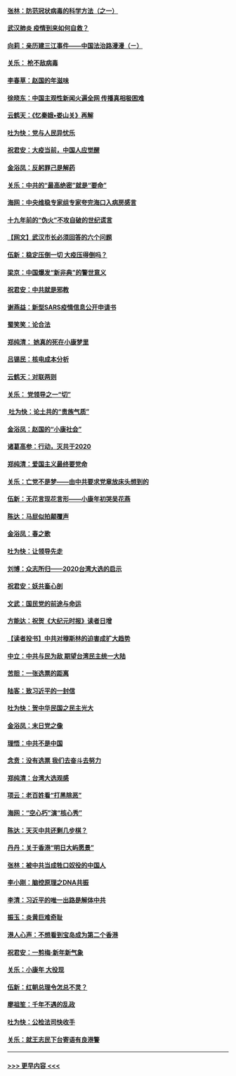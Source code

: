 #### [张林：防范冠状病毒的科学方法（之一）](../pages/nsc993/n11828618.md?t=01291701) 
#### [武汉肺炎 疫情到来如何自救？](../pages/nsc993/n11827632.md?t=01291701) 
#### [向莉：亲历建三江事件——中国法治路漫漫（ㄧ）](../pages/nsc993/n11827190.md?t=01291701) 
#### [关乐： 枪不敌病毒](../pages/nsc993/n11826746.md?t=01291701) 
#### [李春草：赵国的年滋味](../pages/nsc993/n11826321.md?t=01291701) 
#### [徐晓东：中国主观性新闻火遍全网 传播真相极困难](../pages/nsc993/n11826508.md?t=01291701) 
#### [云鹤天：《忆秦娥▪娄山关》再解](../pages/nsc993/n11824682.md?t=01291701) 
#### [吐为快：党与人民异忧乐](../pages/nsc993/n11824660.md?t=01291701) 
#### [祝君安：大疫当前，中国人应觉醒](../pages/nsc993/n11821946.md?t=01291701) 
#### [金浴凤：反躬罪己是解药](../pages/nsc993/n11820280.md?t=01291701) 
#### [关乐：中共的“最高绝密”就是“要命”](../pages/nsc993/n11816946.md?t=01291701) 
#### [海网：中央维稳专家组专家夸完海口入病房感言](../pages/nsc993/n11815138.md?t=01291701) 
#### [十九年前的“伪火”不攻自破的世纪谎言](../pages/nsc993/n11813238.md?t=01291701) 
#### [【网文】武汉市长必须回答的六个问题](../pages/nsc993/n11813848.md?t=01291701) 
#### [伍新：稳定压倒一切 大疫压得倒吗？](../pages/nsc993/n11812634.md?t=01291701) 
#### [梁京：中国爆发“新非典”的警世意义](../pages/nsc993/n11812554.md?t=01291701) 
#### [祝君安：中共就是邪教](../pages/nsc993/n11812431.md?t=01291701) 
#### [谢燕益：新型SARS疫情信息公开申请书](../pages/nsc993/n11808840.md?t=01291701) 
#### [蜀笑笑：论合法](../pages/nsc993/n11808064.md?t=01291701) 
#### [郑纯清： 她真的死在小康梦里](../pages/nsc993/n11806623.md?t=01291701) 
#### [吕锡民：核电成本分析](../pages/nsc993/n11806284.md?t=01291701) 
#### [云鹤天：对联两则](../pages/nsc993/n11805957.md?t=01291701) 
#### [关乐： 党领导之一“切”](../pages/nsc993/n11804505.md?t=01291701) 
#### [ 吐为快：论土共的“贵族气质”](../pages/nsc993/n11804490.md?t=01291701) 
#### [金浴凤：赵国的“小康社会”](../pages/nsc993/n11804452.md?t=01291701) 
#### [诸葛高参：行动，灭共于2020](../pages/nsc993/n11804120.md?t=01291701) 
#### [郑纯清：爱国主义最终要党命](../pages/nsc993/n11802197.md?t=01291701) 
#### [关乐：亡党不是梦——由中共要求党章放床头想到的](../pages/nsc993/n11802156.md?t=01291701) 
#### [伍新：无花言现花言形——小康年初哭吴花燕](../pages/nsc993/n11800044.md?t=01291701) 
#### [陈达：马屁似拍颠覆声](../pages/nsc993/n11800010.md?t=01291701) 
#### [金浴凤：春之歌](../pages/nsc993/n11797687.md?t=01291701) 
#### [吐为快：让领导先走](../pages/nsc993/n11797512.md?t=01291701) 
#### [刘博：众志所归——2020台湾大选的启示](../pages/nsc993/n11796878.md?t=01291701) 
#### [祝君安：妖共畜心剖](../pages/nsc993/n11794273.md?t=01291701) 
#### [文武：国民党的前途与命运](../pages/nsc993/n11794198.md?t=01291701) 
#### [方能达：祝贺《大纪元时报》读者日增](../pages/nsc993/n11793807.md?t=01291701) 
#### [【读者投书】中共对穆斯林的迫害成扩大趋势](../pages/nsc993/n11791371.md?t=01291701) 
#### [中立：中共与民为敌 期望台湾民主统一大陆](../pages/nsc993/n11790392.md?t=01291701) 
#### [苦胆：一张选票的距离](../pages/nsc993/n11788914.md?t=01291701) 
#### [陆客：致习近平的一封信](../pages/nsc993/n11788867.md?t=01291701) 
#### [吐为快：贺中华民国之民主光大](../pages/nsc993/n11788618.md?t=01291701) 
#### [金浴凤：末日党之像](../pages/nsc993/n11787475.md?t=01291701) 
#### [理悟：中共不是中国](../pages/nsc993/n11787463.md?t=01291701) 
#### [念贲：没有选票  我们去奋斗去努力](../pages/nsc993/n11787398.md?t=01291701) 
#### [郑纯清：台湾大选观感](../pages/nsc993/n11786210.md?t=01291701) 
#### [项云：老百姓看“打黑除恶”](../pages/nsc993/n11785398.md?t=01291701) 
#### [海网：“空心朽”演“核心秀”](../pages/nsc993/n11783874.md?t=01291701) 
#### [陈达：天灭中共还剩几步棋？](../pages/nsc993/n11783719.md?t=01291701) 
#### [丹丹：关于香港“明日大屿愿景”](../pages/nsc993/n11783273.md?t=01291701) 
#### [张林：被中共当成牲口奴役的中国人](../pages/nsc993/n11782397.md?t=01291701) 
#### [李小刚：脑控原理之DNA共振](../pages/nsc993/n11780962.md?t=01291701) 
#### [李清：习近平的唯一出路是解体中共](../pages/nsc993/n11780866.md?t=01291701) 
#### [振玉：炎黄巨难奇耻](../pages/nsc993/n11779632.md?t=01291701) 
#### [港人心声：不想看到宝岛成为第二个香港](../pages/nsc993/n11778817.md?t=01291701) 
#### [祝君安：一剪梅‧新年新气象](../pages/nsc993/n11776340.md?t=01291701) 
#### [关乐：小康年 大役现](../pages/nsc993/n11774213.md?t=01291701) 
#### [伍新：红朝总理令怎总不灵？](../pages/nsc993/n11770813.md?t=01291701) 
#### [廖祖笙：千年不遇的乱政](../pages/nsc993/n11770373.md?t=01291701) 
#### [吐为快：公检法司快收手](../pages/nsc993/n11770359.md?t=01291701) 
#### [关乐：就王志民下台寄语有良港警](../pages/nsc993/n11769903.md?t=01291701) 

----
#### [ >>> 更早内容 <<< ](../indexes/nsc993-earlier.md)
